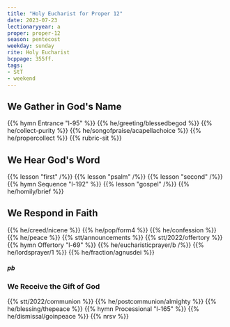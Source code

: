 ```yaml
---
title: "Holy Eucharist for Proper 12"
date: 2023-07-23
lectionaryyear: a
proper: proper-12
season: pentecost
weekday: sunday
rite: Holy Eucharist
bcppage: 355ff.
tags:
- StT
- weekend
---
```


## We Gather in God's Name
{{% hymn Entrance "l-95" %}}
{{% he/greeting/blessedbegod %}}
{{% he/collect-purity %}}
{{% he/songofpraise/acapellachoice %}}
{{% he/propercollect %}}
{{% rubric-sit %}}

## We Hear God's Word
{{% lesson "first" /%}}
{{% lesson "psalm" /%}}
{{% lesson "second" /%}}
{{% hymn Sequence "l-192" %}}
{{% lesson "gospel" /%}}
{{% he/homily/brief %}}

## We Respond in Faith
{{% he/creed/nicene %}}
{{% he/pop/form4 %}}
{{% he/confession %}}
{{% he/peace %}}
{{% stt/announcements %}}
{{% stt/2022/offertory %}}
{{% hymn Offertory "l-69" %}}
{{% he/eucharisticprayer/b /%}}
{{% he/lordsprayer/1 %}}
{{% he/fraction/agnusdei %}}

##### pb
### We Receive the Gift of God
{{% stt/2022/communion %}}
{{% he/postcommunion/almighty %}}
{{% he/blessing/thepeace %}}
{{% hymn Processional "l-165" %}}
{{% he/dismissal/goinpeace %}}
{{% nrsv %}}

